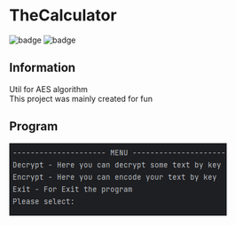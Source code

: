 # TheCalculator
![badge](https://img.shields.io/github/last-commit/FlyUltra/TheAES)
![badge](https://img.shields.io/badge/platform-java-lightgrey)

## Information

Util for AES algorithm<br>
This project was mainly created for fun<br>

## Program

<img src="./images/image.png">
